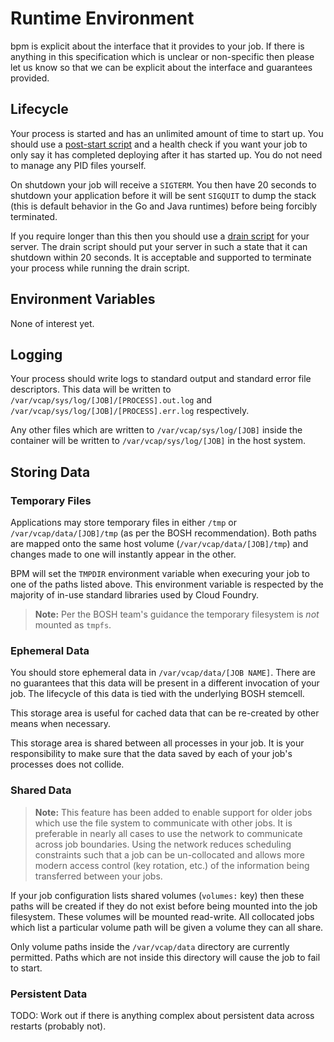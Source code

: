 # Runtime Environment

bpm is explicit about the interface that it provides to your job. If there is
anything in this specification which is unclear or non-specific then please let
us know so that we can be explicit about the interface and guarantees provided.

## Lifecycle

Your process is started and has an unlimited amount of time to start up. You
should use a [post-start script][post-start] and a health check if you want your
job to only say it has completed deploying after it has started up. You do not
need to manage any PID files yourself.

On shutdown your job will receive a `SIGTERM`. You then have 20 seconds to
shutdown your application before it will be sent `SIGQUIT` to dump the stack
(this is default behavior in the Go and Java runtimes) before being forcibly
terminated.

If you require longer than this then you should use a [drain script][drain] for
your server. The drain script should put your server in such a state that it can
shutdown within 20 seconds. It is acceptable and supported to terminate your
process while running the drain script.

[post-start]: https://bosh.io/docs/post-start.html
[drain]: https://bosh.io/docs/drain.html

## Environment Variables

None of interest yet.

## Logging

Your process should write logs to standard output and
standard error file descriptors. This data will be written
to `/var/vcap/sys/log/[JOB]/[PROCESS].out.log` and
`/var/vcap/sys/log/[JOB]/[PROCESS].err.log` respectively.

Any other files which are written to `/var/vcap/sys/log/[JOB]` inside the
container will be written to `/var/vcap/sys/log/[JOB]` in the host system.

## Storing Data

### Temporary Files

Applications may store temporary files in either `/tmp` or
`/var/vcap/data/[JOB]/tmp` (as per the BOSH recommendation). Both paths are
mapped onto the same host volume (`/var/vcap/data/[JOB]/tmp`) and changes made
to one will instantly appear in the other.

BPM will set the `TMPDIR` environment variable when execuring your job to one of
the paths listed above. This environment variable is respected by the majority
of in-use standard libraries used by Cloud Foundry.

> **Note:** Per the BOSH team's guidance the temporary filesystem is *not*
> mounted as `tmpfs`.

### Ephemeral Data

You should store ephemeral data in `/var/vcap/data/[JOB NAME]`. There are no
guarantees that this data will be present in a different invocation of your job.
The lifecycle of this data is tied with the underlying BOSH stemcell.

This storage area is useful for cached data that can be re-created by other
means when necessary.

This storage area is shared between all processes in your job. It is your
responsibility to make sure that the data saved by each of your job's processes
does not collide.

### Shared Data

> **Note:** This feature has been added to enable support for older jobs which
> use the file system to communicate with other jobs. It is preferable in nearly
> all cases to use the network to communicate across job boundaries. Using the
> network reduces scheduling constraints such that a job can be un-collocated
> and allows more modern access control (key rotation, etc.) of the information
> being transferred between your jobs.

If your job configuration lists shared volumes (`volumes:` key) then these
paths will be created if they do not exist before being mounted into the job
filesystem. These volumes will be mounted read-write. All collocated jobs which
list a particular volume path will be given a volume they can all share.

Only volume paths inside the `/var/vcap/data` directory are currently permitted.
Paths which are not inside this directory will cause the job to fail to start.

### Persistent Data

TODO: Work out if there is anything complex about persistent data across
restarts (probably not).

